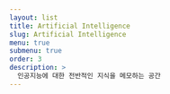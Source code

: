 ```yaml
---
layout: list
title: Artificial Intelligence
slug: Artificial Intelligence
menu: true
submenu: true
order: 3
description: >
  인공지능에 대한 전반적인 지식을 메모하는 공간
---
```

